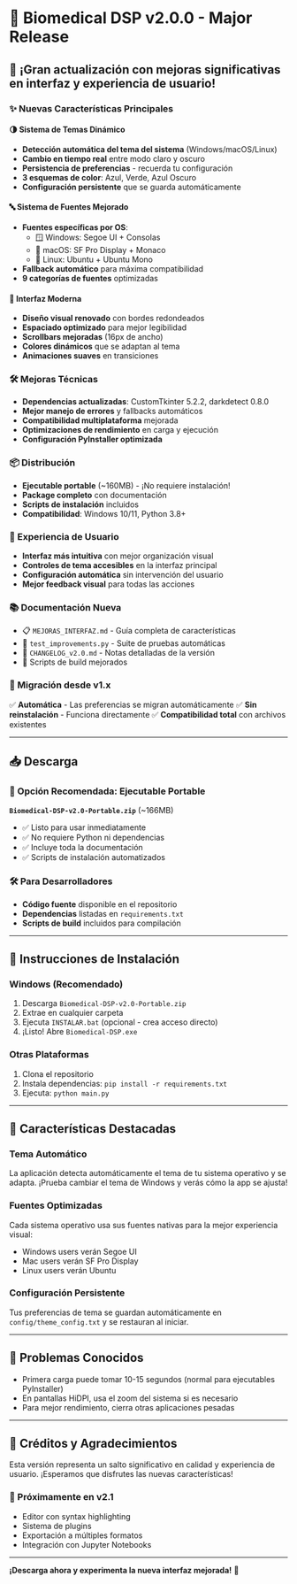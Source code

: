 # 🚀 Biomedical DSP v2.0.0 - Major Release

## 🎉 ¡Gran actualización con mejoras significativas en interfaz y experiencia de usuario!

### ✨ Nuevas Características Principales

#### 🌗 Sistema de Temas Dinámico
- **Detección automática del tema del sistema** (Windows/macOS/Linux)
- **Cambio en tiempo real** entre modo claro y oscuro
- **Persistencia de preferencias** - recuerda tu configuración
- **3 esquemas de color**: Azul, Verde, Azul Oscuro
- **Configuración persistente** que se guarda automáticamente

#### 🔤 Sistema de Fuentes Mejorado  
- **Fuentes específicas por OS**:
  - 🪟 Windows: Segoe UI + Consolas
  - 🍎 macOS: SF Pro Display + Monaco
  - 🐧 Linux: Ubuntu + Ubuntu Mono
- **Fallback automático** para máxima compatibilidad
- **9 categorías de fuentes** optimizadas

#### 🎨 Interfaz Moderna
- **Diseño visual renovado** con bordes redondeados
- **Espaciado optimizado** para mejor legibilidad
- **Scrollbars mejoradas** (16px de ancho)
- **Colores dinámicos** que se adaptan al tema
- **Animaciones suaves** en transiciones

### 🛠️ Mejoras Técnicas

- **Dependencias actualizadas**: CustomTkinter 5.2.2, darkdetect 0.8.0
- **Mejor manejo de errores** y fallbacks automáticos
- **Compatibilidad multiplataforma** mejorada
- **Optimizaciones de rendimiento** en carga y ejecución
- **Configuración PyInstaller optimizada**

### 📦 Distribución

- **Ejecutable portable** (~160MB) - ¡No requiere instalación!
- **Package completo** con documentación
- **Scripts de instalación** incluidos
- **Compatibilidad**: Windows 10/11, Python 3.8+

### 🎯 Experiencia de Usuario

- **Interfaz más intuitiva** con mejor organización visual
- **Controles de tema accesibles** en la interfaz principal
- **Configuración automática** sin intervención del usuario
- **Mejor feedback visual** para todas las acciones

### 📚 Documentación Nueva

- 📋 `MEJORAS_INTERFAZ.md` - Guía completa de características
- 🧪 `test_improvements.py` - Suite de pruebas automáticas
- 📝 `CHANGELOG_v2.0.md` - Notas detalladas de la versión
- 🔧 Scripts de build mejorados

### 🔄 Migración desde v1.x

✅ **Automática** - Las preferencias se migran automáticamente
✅ **Sin reinstalación** - Funciona directamente
✅ **Compatibilidad total** con archivos existentes

---

## 📥 Descarga

### 🎯 Opción Recomendada: Ejecutable Portable
**`Biomedical-DSP-v2.0-Portable.zip`** (~166MB)
- ✅ Listo para usar inmediatamente
- ✅ No requiere Python ni dependencias
- ✅ Incluye toda la documentación
- ✅ Scripts de instalación automatizados

### 🛠️ Para Desarrolladores
- **Código fuente** disponible en el repositorio
- **Dependencias** listadas en `requirements.txt`
- **Scripts de build** incluidos para compilación

---

## 🚀 Instrucciones de Instalación

### Windows (Recomendado)
1. Descarga `Biomedical-DSP-v2.0-Portable.zip`
2. Extrae en cualquier carpeta
3. Ejecuta `INSTALAR.bat` (opcional - crea acceso directo)
4. ¡Listo! Abre `Biomedical-DSP.exe`

### Otras Plataformas
1. Clona el repositorio
2. Instala dependencias: `pip install -r requirements.txt`
3. Ejecuta: `python main.py`

---

## 🎨 Características Destacadas

### Tema Automático
La aplicación detecta automáticamente el tema de tu sistema operativo y se adapta. ¡Prueba cambiar el tema de Windows y verás cómo la app se ajusta!

### Fuentes Optimizadas
Cada sistema operativo usa sus fuentes nativas para la mejor experiencia visual:
- Windows users verán Segoe UI
- Mac users verán SF Pro Display  
- Linux users verán Ubuntu

### Configuración Persistente
Tus preferencias de tema se guardan automáticamente en `config/theme_config.txt` y se restauran al iniciar.

---

## 🐛 Problemas Conocidos

- Primera carga puede tomar 10-15 segundos (normal para ejecutables PyInstaller)
- En pantallas HiDPI, usa el zoom del sistema si es necesario
- Para mejor rendimiento, cierra otras aplicaciones pesadas

---

## 🙏 Créditos y Agradecimientos

Esta versión representa un salto significativo en calidad y experiencia de usuario. ¡Esperamos que disfrutes las nuevas características!

### 🔮 Próximamente en v2.1
- Editor con syntax highlighting
- Sistema de plugins
- Exportación a múltiples formatos
- Integración con Jupyter Notebooks

---

**¡Descarga ahora y experimenta la nueva interfaz mejorada!** 🎉

